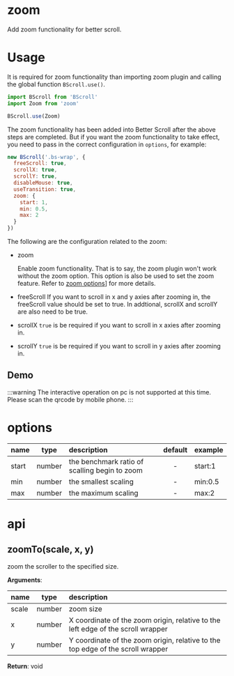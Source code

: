 # zoom

Add zoom functionality for better scroll.

# Usage

It is required for zoom functionality than importing zoom plugin and calling the global function `BScroll.use()`.

```js
import BScroll from 'BScroll'
import Zoom from 'zoom'

BScroll.use(Zoom)
```

The zoom functionality has been added into Better Scroll after the above steps are completed. But if you want the zoom functionality to take effect, you need to pass in the correct configuration in `options`, for example:

```js
new BScroll('.bs-wrap', {
  freeScroll: true,
  scrollX: true,
  scrollY: true,
  disableMouse: true,
  useTransition: true,
  zoom: {
    start: 1,
    min: 0.5,
    max: 2
  }
})
```
The following are the configuration related to the zoom:

- zoom

  Enable zoom functionality. That is to say, the zoom plugin won't work without the zoom option. This option is also be used to set the zoom feature. Refer to [zoom options](./zoom.html#zoom-options)] for more details.

- freeScroll
  If you want to scroll in x and y axies after zooming in, the freeScroll value should be set to true. In addtional, scrollX and scrollY are also need to be true.

- scrollX
  `true` is be required if you want to scroll in x axies after zooming in.

- scrollY
  `true` is be required if you want to scroll in y axies after zooming in.

## Demo
:::warning
The interactive operation on pc is not supported at this time. Please scan the qrcode by mobile phone.
:::

<demo>
  <template slot="code-template">
    <<< @/example/vue/demo/zoom/default.vue?template
  </template>
  <template slot="code-script">
    <<< @/example/vue/demo/zoom/default.vue?script
  </template>
  <template slot="code-style">
    <<< @/example/vue/demo/zoom/default.vue?style
  </template>
  <zoom-default slot="demo"></zoom-default>
</demo>

# options

|name|type|description|default|example|
|----------|:-----:|:-----------|:--------:|:-------|
|start|number|the benchmark ratio of scalling begin to zoom|-|start:1|
|min|number|the smallest scaling|-|min:0.5|
|max|number|the maximum scaling|-|max:2|

# api

## zoomTo(scale, x, y)

zoom the scroller to the specified size.

**Arguments**:

|name|type|description|
|----------|:-----:|:-----------|
|scale|number|zoom size|
|x|number|X coordinate of the zoom origin, relative to the left edge of the scroll wrapper|
|y|number|Y coordinate of the zoom origin, relative to the top edge of the scroll wrapper|

**Return**: void

